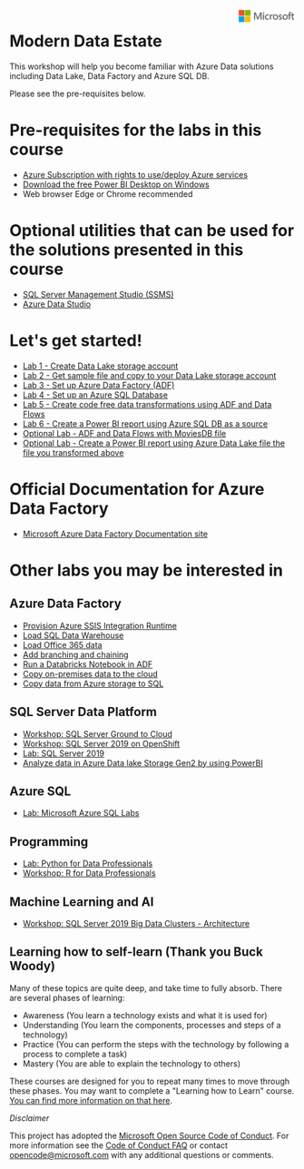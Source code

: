 <img style="float: right;" src="./graphics/solutions-microsoft-logo-small.png">

# Modern Data Estate

This workshop will help you become familiar with Azure Data solutions including Data Lake, Data Factory and Azure SQL DB.

Please see the pre-requisites below.  

# Pre-requisites for the labs in this course
- [Azure Subscription with rights to use/deploy Azure services](https://portal.azure.com)
- [Download the free Power BI Desktop on Windows](https://powerbi.microsoft.com/en-us/desktop/)
- Web browser Edge or Chrome recommended

# Optional utilities that can be used for the solutions presented in this course
- [SQL Server Management Studio (SSMS)](https://docs.microsoft.com/en-us/sql/ssms/download-sql-server-management-studio-ssms)
- [Azure Data Studio](https://docs.microsoft.com/en-us/sql/azure-data-studio/download?view=sql-server-ver15)


# Let's get started!
- [Lab 1 - Create Data Lake storage account](https://github.com/krepko7/Modern-Data-Estate/tree/main/labs/Lab%20-%20Create%20Data%20Lake%20Storage%20Account)
- [Lab 2 - Get sample file and copy to your Data Lake storage account](https://github.com/krepko7/Modern-Data-Estate/tree/main/labs/Lab%20-%20Copy%20file%20to%20storage%20account)
- [Lab 3 - Set up Azure Data Factory (ADF)](https://github.com/krepko7/Modern-Data-Estate/tree/main/labs/Lab%20-%20Create%20Azure%20Data%20Factory)
- [Lab 4 - Set up an Azure SQL Database](https://github.com/krepko7/Modern-Data-Estate/tree/main/labs/Lab%20-%20Set%20up%20Azure%20SQL%20DB)
- [Lab 5 - Create code free data transformations using ADF and Data Flows](https://github.com/krepko7/Modern-Data-Estate/tree/main/labs/Lab%20-%20ADF%20Data%20Flow)
- [Lab 6 - Create a Power BI report using Azure SQL DB as a source]()
- [Optional Lab - ADF and Data Flows with MoviesDB file](https://docs.microsoft.com/en-us/azure/data-factory/tutorial-data-flow#create-a-pipeline-with-a-data-flow-activity)
- [Optional Lab - Create a Power BI report using Azure Data Lake file the file you transformed above](https://github.com/krepko7/Modern-Data-Estate/tree/main/labs/Lab%20-%20Power%20BI%20using%20Data%20Lake)




# Official Documentation for Azure Data Factory
- [Microsoft Azure Data Factory Documentation site](https://docs.microsoft.com/en-us/azure/data-factory/)

# Other labs you may be interested in


## Azure Data Factory
- [Provision Azure SSIS Integration Runtime](https://docs.microsoft.com/en-us/azure/data-factory/tutorial-deploy-ssis-packages-azure)
- [Load SQL Data Warehouse](https://docs.microsoft.com/en-us/azure/data-factory/load-azure-sql-data-warehouse)
- [Load Office 365 data](https://docs.microsoft.com/en-us/azure/data-factory/load-office-365-data)
- [Add branching and chaining](https://docs.microsoft.com/en-us/azure/data-factory/tutorial-control-flow-portal)
- [Run a Databricks Notebook in ADF](https://docs.microsoft.com/en-us/azure/data-factory/transform-data-using-databricks-notebook)
- [Copy on-premises data to the cloud](https://docs.microsoft.com/en-us/azure/data-factory/tutorial-hybrid-copy-portal)
- [Copy data from Azure storage to SQL](https://docs.microsoft.com/en-us/azure/data-factory/tutorial-copy-data-portal)


## SQL Server Data Platform

- [Workshop: SQL Server Ground to Cloud](https://github.com/microsoft/sqlworkshops-sqlg2c)
- [Workshop: SQL Server 2019 on OpenShift](https://github.com/microsoft/sqlworkshops-sqlonopenshift)
- [Lab: SQL Server 2019](https://github.com/microsoft/sqlworkshops-sql2019lab)
- [Analyze data in Azure Data lake Storage Gen2 by using PowerBI](https://docs.microsoft.com/en-us/power-query/connectors/datalakestorage#:~:text=%20Create%20a%20report%20in%20Power%20BI%20Desktop,Azure%20Data%20Lake%20Storage%20Gen2%20account%2C...%20More%20)


## Azure SQL 
- [Lab: Microsoft Azure SQL Labs](https://github.com/microsoft/sqlworkshops-azuresqllabs)

## Programming

- [Lab: Python for Data Professionals](https://github.com/microsoft/sqlworkshops-pythonfordatapros)
- [Workshop: R for Data Professionals](https://github.com/microsoft/sqlworkshops-RForDataProfessionals)

## Machine Learning and AI

- [Workshop: SQL Server 2019 Big Data Clusters - Architecture](https://github.com/microsoft/sqlworkshops-bdc)

## Learning how to self-learn (Thank you Buck Woody)

Many of these topics are quite deep, and take time to fully absorb. There are several phases of learning:

 - Awareness (You learn a technology exists and what it is used for)
 - Understanding (You learn the components, processes and steps of a technology)
 - Practice (You can perform the steps with the technology by following a process to complete a task)
 - Mastery (You are able to explain the technology to others)

These courses are designed for you to repeat many times to move through these phases. You may want to complete a "Learning how to Learn" course. <a href="https://www.nytimes.com/2017/08/04/education/edlife/learning-how-to-learn-barbara-oakley.html" target="_blank">You can find more information on that here</a>. 

*Disclaimer*

This project has adopted the [Microsoft Open Source Code of Conduct](https://opensource.microsoft.com/codeofconduct/). For more information see the [Code of Conduct FAQ](https://opensource.microsoft.com/codeofconduct/faq/) or contact [opencode@microsoft.com](mailto:opencode@microsoft.com) with any additional questions or comments.


